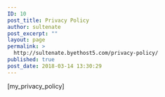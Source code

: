 ```yaml
---
ID: 10
post_title: Privacy Policy
author: sultenate
post_excerpt: ""
layout: page
permalink: >
  http://sultenate.byethost5.com/privacy-policy/
published: true
post_date: 2018-03-14 13:30:29
---
```

[my_privacy_policy]